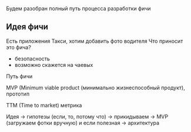 Будем разобран полный путь процесса разработки фичи

## Идея фичи
Есть приложения Такси, хотим добавить фото водителя
Что приносит это фича?
- безопасность
- возможно скажется на чаевых

Путь фичи

MVP (Minimum viable product (минимально жизнеспособный продукт), прототип

TTM (Time to market) метрика

Идея -> гипотезы (если, то, потому что) -> прикидываем -> MVP (загружаем фотки вручную) и если полезная -> архитектура